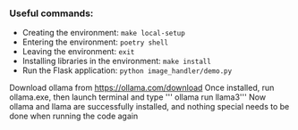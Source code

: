 ### Useful commands:
- Creating the environment: `make local-setup`
- Entering the environment: `poetry shell`
- Leaving the environment: `exit`
- Installing libraries in the environment: `make install`
- Run the Flask application: `python image_handler/demo.py`

Download ollama from https://ollama.com/download
Once installed, run ollama.exe, then launch terminal and type ''' ollama run llama3'''
Now ollama and llama are successfully installed, and nothing special needs to be done when running the code again
